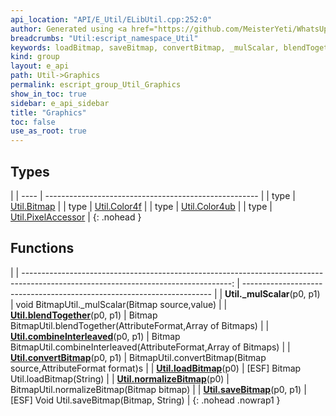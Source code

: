 ```yaml
---
api_location: "API/E_Util/ELibUtil.cpp:252:0"
author: Generated using <a href="https://github.com/MeisterYeti/WhatsUpDoc">WhatsUpDoc</a>
breadcrumbs: "Util:escript_namespace_Util"
keywords: loadBitmap, saveBitmap, convertBitmap, _mulScalar, blendTogether, combineInterleaved, normalizeBitmap
kind: group
layout: e_api
path: Util->Graphics
permalink: escript_group_Util_Graphics
show_in_toc: true
sidebar: e_api_sidebar
title: "Graphics"
toc: false
use_as_root: true
---
```


## Types

|
| ---- | ----------------------------------------------------- | 
| type | [Util.Bitmap](escript_type_Util_Bitmap)               | 
| type | [Util.Color4f](escript_type_Util_Color4f)             | 
| type | [Util.Color4ub](escript_type_Util_Color4ub)           | 
| type | [Util.PixelAccessor](escript_type_Util_PixelAccessor) | 
{: .nohead }

## Functions

|
| ----------------------------------------------------------------------------------------------------------------------------------: | ---------------------------------------------------------------------- | 
| **Util._mulScalar**(p0, p1)                                                                                                         | void BitmapUtil._mulScalar(Bitmap source,value)                        | 
| **[Util.blendTogether](namespaceUtil_1_1BitmapUtils#namespaceUtil_1_1BitmapUtils_1a0e6eec868ed23fbd770fed6658a1685f)**(p0, p1)      | Bitmap BitmapUtil.blendTogether(AttributeFormat,Array of Bitmaps)      | 
| **[Util.combineInterleaved](namespaceUtil_1_1BitmapUtils#namespaceUtil_1_1BitmapUtils_1a4ba538b435fb6d1343a23fb17cd6d088)**(p0, p1) | Bitmap BitmapUtil.combineInterleaved(AttributeFormat,Array of Bitmaps) | 
| **[Util.convertBitmap](namespaceUtil_1_1BitmapUtils#namespaceUtil_1_1BitmapUtils_1a5434252085325e3473c8d24126660185)**(p0, p1)      | BitmapUtil.convertBitmap(Bitmap source,AttributeFormat format)s        | 
| **[Util.loadBitmap](namespaceUtil_1_1Serialization#namespaceUtil_1_1Serialization_1ae36b6c8ef26854ef36806b63fd591c0e)**(p0)         | [ESF] Bitmap Util.loadBitmap(String)                                   | 
| **[Util.normalizeBitmap](namespaceUtil_1_1BitmapUtils#namespaceUtil_1_1BitmapUtils_1a7dbb5b58f058f50bf27247bbaa0b23dc)**(p0)        | BitmapUtil.normalizeBitmap(Bitmap bitmap)                              | 
| **[Util.saveBitmap](namespaceUtil_1_1Serialization#namespaceUtil_1_1Serialization_1aebcb52198ae4dce2c008a781d76e5a97)**(p0, p1)     | [ESF] Void Util.saveBitmap(Bitmap, String)                             | 
{: .nohead .nowrap1 }

